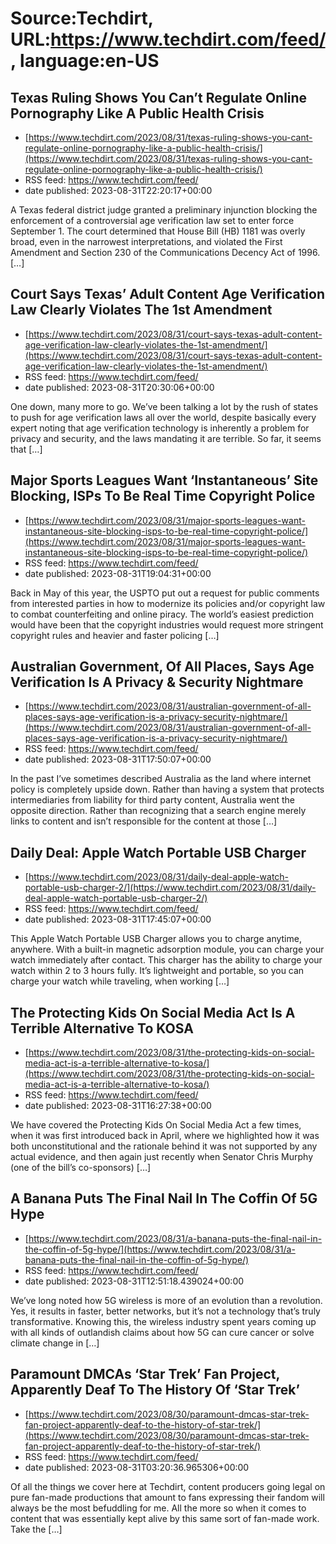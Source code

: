 # Source:Techdirt, URL:https://www.techdirt.com/feed/, language:en-US

## Texas Ruling Shows You Can’t Regulate Online Pornography Like A Public Health Crisis
 - [https://www.techdirt.com/2023/08/31/texas-ruling-shows-you-cant-regulate-online-pornography-like-a-public-health-crisis/](https://www.techdirt.com/2023/08/31/texas-ruling-shows-you-cant-regulate-online-pornography-like-a-public-health-crisis/)
 - RSS feed: https://www.techdirt.com/feed/
 - date published: 2023-08-31T22:20:17+00:00

A Texas federal district judge granted a preliminary injunction blocking the enforcement of a controversial age verification law set to enter force September 1. The court determined that House Bill (HB) 1181 was overly broad, even in the narrowest interpretations, and violated the First Amendment and Section 230 of the Communications Decency Act of 1996. [&#8230;]

## Court Says Texas’ Adult Content Age Verification Law Clearly Violates The 1st Amendment
 - [https://www.techdirt.com/2023/08/31/court-says-texas-adult-content-age-verification-law-clearly-violates-the-1st-amendment/](https://www.techdirt.com/2023/08/31/court-says-texas-adult-content-age-verification-law-clearly-violates-the-1st-amendment/)
 - RSS feed: https://www.techdirt.com/feed/
 - date published: 2023-08-31T20:30:06+00:00

One down, many more to go. We’ve been talking a lot by the rush of states to push for age verification laws all over the world, despite basically every expert noting that age verification technology is inherently a problem for privacy and security, and the laws mandating it are terrible. So far, it seems that [&#8230;]

## Major Sports Leagues Want ‘Instantaneous’ Site Blocking, ISPs To Be Real Time Copyright Police
 - [https://www.techdirt.com/2023/08/31/major-sports-leagues-want-instantaneous-site-blocking-isps-to-be-real-time-copyright-police/](https://www.techdirt.com/2023/08/31/major-sports-leagues-want-instantaneous-site-blocking-isps-to-be-real-time-copyright-police/)
 - RSS feed: https://www.techdirt.com/feed/
 - date published: 2023-08-31T19:04:31+00:00

Back in May of this year, the USPTO put out a request for public comments from interested parties in how to modernize its policies and/or copyright law to combat counterfeiting and online piracy. The world&#8217;s easiest prediction would have been that the copyright industries would request more stringent copyright rules and heavier and faster policing [&#8230;]

## Australian Government, Of All Places, Says Age Verification Is A Privacy & Security Nightmare
 - [https://www.techdirt.com/2023/08/31/australian-government-of-all-places-says-age-verification-is-a-privacy-security-nightmare/](https://www.techdirt.com/2023/08/31/australian-government-of-all-places-says-age-verification-is-a-privacy-security-nightmare/)
 - RSS feed: https://www.techdirt.com/feed/
 - date published: 2023-08-31T17:50:07+00:00

In the past I’ve sometimes described Australia as the land where internet policy is completely upside down. Rather than having a system that protects intermediaries from liability for third party content, Australia went the opposite direction. Rather than recognizing that a search engine merely links to content and isn’t responsible for the content at those [&#8230;]

## Daily Deal: Apple Watch Portable USB Charger
 - [https://www.techdirt.com/2023/08/31/daily-deal-apple-watch-portable-usb-charger-2/](https://www.techdirt.com/2023/08/31/daily-deal-apple-watch-portable-usb-charger-2/)
 - RSS feed: https://www.techdirt.com/feed/
 - date published: 2023-08-31T17:45:07+00:00

This Apple Watch Portable USB Charger allows you to charge anytime, anywhere. With a built-in magnetic adsorption module, you can charge your watch immediately after contact. This charger has the ability to charge your watch within 2 to 3 hours fully. It&#8217;s lightweight and portable, so you can charge your watch while traveling, when working [&#8230;]

## The Protecting Kids On Social Media Act Is A Terrible Alternative To KOSA
 - [https://www.techdirt.com/2023/08/31/the-protecting-kids-on-social-media-act-is-a-terrible-alternative-to-kosa/](https://www.techdirt.com/2023/08/31/the-protecting-kids-on-social-media-act-is-a-terrible-alternative-to-kosa/)
 - RSS feed: https://www.techdirt.com/feed/
 - date published: 2023-08-31T16:27:38+00:00

We have covered the Protecting Kids On Social Media Act a few times, when it was first introduced back in April, where we highlighted how it was both unconstitutional and the rationale behind it was not supported by any actual evidence, and then again just recently when Senator Chris Murphy (one of the bill&#8217;s co-sponsors) [&#8230;]

## A Banana Puts The Final Nail In The Coffin Of 5G Hype
 - [https://www.techdirt.com/2023/08/31/a-banana-puts-the-final-nail-in-the-coffin-of-5g-hype/](https://www.techdirt.com/2023/08/31/a-banana-puts-the-final-nail-in-the-coffin-of-5g-hype/)
 - RSS feed: https://www.techdirt.com/feed/
 - date published: 2023-08-31T12:51:18.439024+00:00

We&#8217;ve long noted how 5G wireless is more of an evolution than a revolution. Yes, it results in faster, better networks, but it&#8217;s not a technology that&#8217;s truly transformative. Knowing this, the wireless industry spent years coming up with all kinds of outlandish claims about how 5G can cure cancer or solve climate change in [&#8230;]

## Paramount DMCAs ‘Star Trek’ Fan Project, Apparently Deaf To The History Of ‘Star Trek’
 - [https://www.techdirt.com/2023/08/30/paramount-dmcas-star-trek-fan-project-apparently-deaf-to-the-history-of-star-trek/](https://www.techdirt.com/2023/08/30/paramount-dmcas-star-trek-fan-project-apparently-deaf-to-the-history-of-star-trek/)
 - RSS feed: https://www.techdirt.com/feed/
 - date published: 2023-08-31T03:20:36.965306+00:00

Of all the things we cover here at Techdirt, content producers going legal on pure fan-made productions that amount to fans expressing their fandom will always be the most befuddling for me. All the more so when it comes to content that was essentially kept alive by this same sort of fan-made work. Take the [&#8230;]

